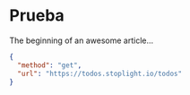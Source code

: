# Prueba

The beginning of an awesome article...
```json http
{
  "method": "get",
  "url": "https://todos.stoplight.io/todos"
}
```